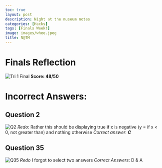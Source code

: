 ```yaml
---
toc: true
layout: post
description: Night at the museum notes
categories: [Hacks]
tags: [Finals Week!]
image: images/whee.jpeg
title: N@TM 
---
```


# Finals Reflection
![]({{site.baseurl}}/images/FinalsTri1.png "Tri 1 Final")
**Score: 48/50**

# Incorrect Answers:
## Question 2
![]({{site.baseurl}}/images/Q2.png "Q2")
*Redo*: Rather this should be displaying true if x is negative (y = if x < 0, not greater than) and nothing otherwise
*Correct answer*: ***C***
## Question 35
![]({{site.baseurl}}/images/Q35.png "Q35")
*Redo* I forgot to select two answers 
*Correct Answers*: D & A